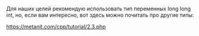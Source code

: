 Для наших целей рекомендую использовать тип переменных long long int, но, если вам интересно, вот здесь можно почитать про другие типы:

https://metanit.com/cpp/tutorial/2.3.php
